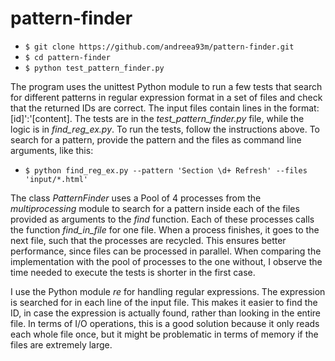 # pattern-finder

- `$ git clone https://github.com/andreea93m/pattern-finder.git`
- `$ cd pattern-finder`
- `$ python test_pattern_finder.py`

The program uses the unittest Python module to run a few tests that search for different patterns in regular expression format in a set of files and check that the returned IDs are correct. The input files contain lines in the format: [id]':'[content]. The tests are in the <i>test_pattern_finder.py</i> file, while the logic is in <i>find_reg_ex.py</i>. To run the tests, follow the instructions above. To search for a pattern, provide the pattern and the files as command line arguments, like this:

- `$ python find_reg_ex.py --pattern 'Section \d+ Refresh' --files 'input/*.html'`

The class <i>PatternFinder</i> uses a Pool of 4 processes from the <i>multiprocessing</i> module to search for a pattern inside each of the files provided as arguments to the <i>find</i> function. Each of these processes calls the function <i>find_in_file</i> for one file. When a process finishes, it goes to the next file, such that the processes are recycled. This ensures better performance, since files can be processed in parallel. When comparing the implementation with the pool of processes to the one without, I observe the time needed to execute the tests is shorter in the first case.

I use the Python module <i>re</i> for handling regular expressions. The expression is searched for in each line of the input file. This makes it easier to find the ID, in case the expression is actually found, rather than looking in the entire file. In terms of I/O operations, this is a good solution because it only reads each whole file once, but it might be problematic in terms of memory if the files are extremely large.
